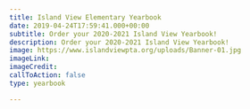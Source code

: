```yaml
---
title: Island View Elementary Yearbook
date: 2019-04-24T17:59:41.000+00:00
subtitle: Order your 2020-2021 Island View Yearbook!
description: Order your 2020-2021 Island View Yearbook!
image: https://www.islandviewpta.org/uploads/Banner-01.jpg
imageLink: 
imageCredit: 
callToAction: false
type: yearbook

---
```

